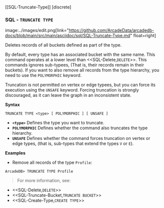 [[SQL-Truncate-Type]]
[discrete]
### SQL - `TRUNCATE TYPE` 
image:../images/edit.png[link="https://github.com/ArcadeData/arcadedb-docs/blob/main/src/main/asciidoc/sql/SQL-Truncate-Type.md" float=right]

Deletes records of all buckets defined as part of the type.  

By default, every type has an associated bucket with the same name.  This command operates at a lower level than <<SQL-Delete,`DELETE`>>.  This commands ignores sub-typees, (That is, their records remain in their buckets).  If you want to also remove all records from the type hierarchy, you need to use the `POLYMORPHIC` keyword.

Truncation is not permitted on vertex or edge typees, but you can force its execution using the `UNSAFE` keyword.  Forcing truncation is strongly discouraged, as it can leave the graph in an inconsistent state.

**Syntax**

```
TRUNCATE TYPE <type> [ POLYMORPHIC ] [ UNSAFE ] 
```

- **`<type>`** Defines the type you want to truncate.
- **`POLYMORPHIC`** Defines whether the command also truncates the type hierarchy.
- **`UNSAFE`** Defines whether the command forces truncation on vertex or edge types, (that is, sub-types that extend the types `V` or `E`).

**Examples**

- Remove all records of the type `Profile`:

```
ArcadeDB> TRUNCATE TYPE Profile
```

>For more information, see:

- <<SQL-Delete,`DELETE`>>
- <<SQL-Truncate-Bucket,`TRUNCATE BUCKET`>>
- <<SQL-Create-Type,`CREATE TYPE`>>
